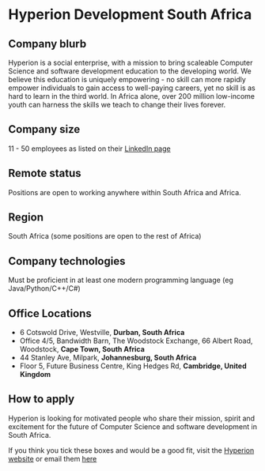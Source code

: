 # Hyperion Development South Africa

## Company blurb

Hyperion is a social enterprise, with a mission to bring scaleable Computer Science and software development education to the developing world. We believe this education is uniquely empowering - no skill can more rapidly empower individuals to gain access to well-paying careers, yet no skill is as hard to learn in the third world. In Africa alone, over 200 million low-income youth can harness the skills we teach to change their lives forever.

## Company size

11 - 50 employees as listed on their [LinkedIn page](https://www.linkedin.com/company/hyperion-development-south-africa)

## Remote status

Positions are open to working anywhere within South Africa and Africa.

## Region

South Africa (some positions are open to the rest of Africa)

## Company technologies

Must be proficient in at least one modern programming language (eg Java/Python/C++/C#)

## Office Locations

- 6 Cotswold Drive, Westville, __Durban, South Africa__
- Office 4/5, Bandwidth Barn, The Woodstock Exchange, 66 Albert Road, Woodstock, __Cape Town, South Africa__
- 44 Stanley Ave, Milpark, __Johannesburg, South Africa__
- Floor 5, Future Business Centre, King Hedges Rd, __Cambridge, United Kingdom__

## How to apply
Hyperion is looking for motivated people who share their mission, spirit and excitement for the future of Computer Science and software development in South Africa.

If you think you tick these boxes and would be a good fit, visit the [Hyperion website](https://hyperiondev.com) or email them [here](/http://contact@hyperiondev.com/)
